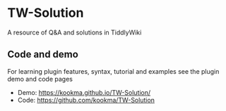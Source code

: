 # TW-Solution
A resource of Q&A and solutions in TiddlyWiki

## Code and demo
For learning plugin features, syntax, tutorial and examples see the plugin demo and code pages

* Demo: https://kookma.github.io/TW-Solution/
* Code: https://github.com/kookma/TW-Solution
